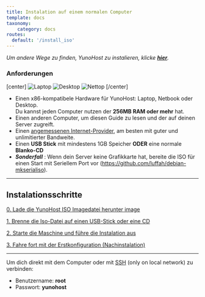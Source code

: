 ```yaml
---
title: Instalation auf einem normalen Computer
template: docs
taxonomy:
    category: docs
routes:
  default: '/install_iso'
---
```


*Um andere Wege zu finden, YunoHost zu instalieren, klicke **[hier](/install)**.*

### Anforderungen

[center]
![Laptop](image://laptop.png?resize=200,200&class=inline)
![Desktop](image://desktop.jpg?resize=200,200&class=inline)
![Nettop](image://nettop.jpg?resize=200,200&class=inline)
[/center]

* Einen x86-kompatibele Hardware für YunoHost: Laptop, Netbook oder Desktop.    
Du kannst jeden Computer nutzen der **256MB RAM oder mehr** hat.
* Einen anderen Computer, um diesen Guide zu lesen und der auf deinen Server zugreift.
* Einen [angemessenen Internet-Provider](/isp), am besten mit guter und unlimitierter Bandweite.
* Einen **USB Stick** mit mindestens 1GB Speicher **ODER** eine normale **Blanko-CD**
* ***Sonderfall*** : Wenn dein Server keine Grafikkarte hat, bereite die ISO für einen Start mit Seriellem Port vor (https://github.com/luffah/debian-mkserialiso).

---

## Instalationsschritte


<a class="btn btn-lg btn-default" href="/images">0. Lade die YunoHost ISO Imagedatei herunter image</a>

<a class="btn btn-lg btn-default" href="/burn_or_copy_iso">1. Brenne die Iso-Datei auf einen USB-Stick oder eine CD</a>

<a class="btn btn-lg btn-default" href="/boot_and_graphical_install">2. Starte die Maschine und führe die Instalation aus </a>

<a class="btn btn-lg btn-default" href="/postinstall">3. Fahre fort mit der Erstkonfiguration (Nachinstalation)</a>

---

Um dich direkt mit dem Computer oder mit [SSH](/ssh) (only on local network) zu verbinden:
* Benutzername: **root**
* Passwort: **yunohost**
